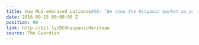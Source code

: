 ```yaml
---
title: How MLS embraced Latinos&#58; ‘We view the Hispanic market as part of our DNA’
date: 2016-09-15 00:00:00 Z
position: 90
link: http://bit.ly/DCUhispanicHeritage
source: The Guardian
---
```


